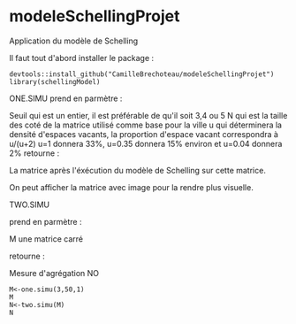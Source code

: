 # modeleSchellingProjet
Application du modèle de Schelling

Il faut tout d'abord installer le package :

```{r}
devtools::install_github("CamilleBrechoteau/modeleSchellingProjet")
library(schellingModel)
```

ONE.SIMU prend en parmètre :

Seuil qui est un entier, il est préférable de qu'il soit 3,4 ou 5 N qui est la taille des coté de la matrice utilisé comme base pour la ville u qui déterminera la densité d'espaces vacants, la proportion d'espace vacant correspondra à u/(u+2) u=1 donnera 33%, u=0.35 donnera 15% environ et u=0.04 donnera 2% retourne :

La matrice après l'éxécution du modèle de Schelling sur cette matrice.

On peut afficher la matrice avec image pour la rendre plus visuelle.

TWO.SIMU

prend en parmètre :

M une matrice carré

retourne :

Mesure d'agrégation NO

```{r}
M<-one.simu(3,50,1)
M
N<-two.simu(M)
N
```
